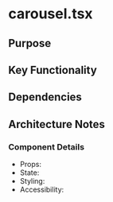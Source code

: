 # carousel.tsx

## Purpose

## Key Functionality

## Dependencies

## Architecture Notes

### Component Details
- Props: 
- State: 
- Styling: 
- Accessibility: 
